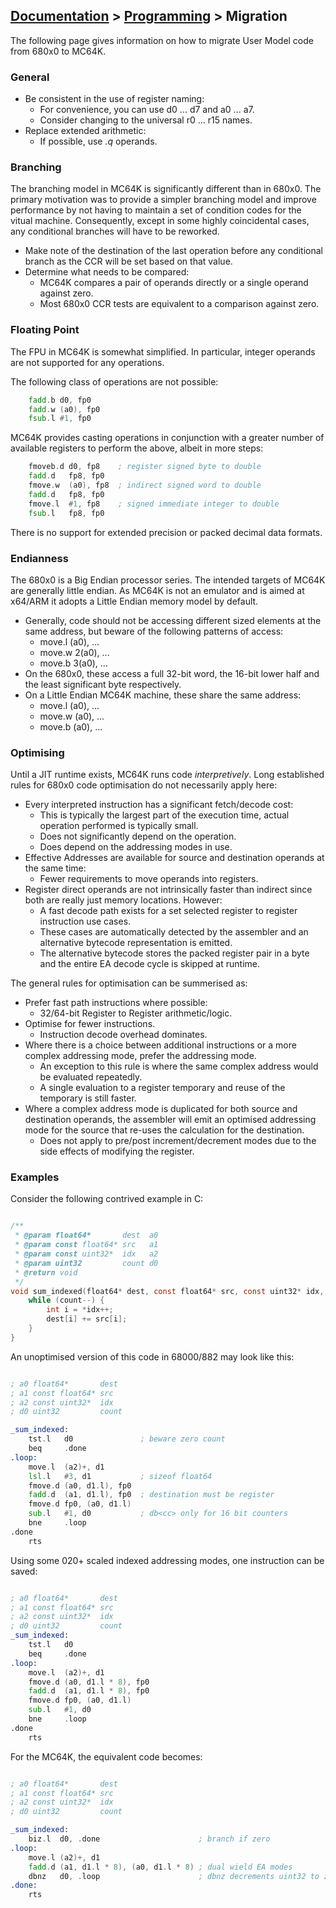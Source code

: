 ## [Documentation](../README.md) > [Programming](./README.md) > Migration

The following page gives information on how to migrate User Model code from 680x0 to MC64K.

### General

* Be consistent in the use of register naming:
    - For convenience, you can use d0 ... d7 and a0 ... a7.
    - Consider changing to the universal r0 ... r15 names.
* Replace extended arithmetic:
    - If possible, use _.q_ operands.

### Branching

The branching model in MC64K is significantly different than in 680x0. The primary motivation was to provide a simpler branching model and improve performance by not having to maintain a set of condition codes for the vitual machine. Consequently, except in some highly coincidental cases, any conditional branches will have to be reworked.

* Make note of the destination of the last operation before any conditional branch as the CCR will be set based on that value.
* Determine what needs to be compared:
   - MC64K compares a pair of operands directly or a single operand against zero.
   - Most 680x0 CCR tests are equivalent to a comparison against zero.

### Floating Point

The FPU in MC64K is somewhat simplified. In particular, integer operands are not supported for any operations.

The following class of operations are not possible:

```asm
    fadd.b d0, fp0
    fadd.w (a0), fp0
    fsub.l #1, fp0
```

MC64K provides casting operations in conjunction with a greater number of available registers to perform the above, albeit in more steps:

```asm
    fmoveb.d d0, fp8    ; register signed byte to double
    fadd.d   fp8, fp0
    fmove.w  (a0), fp8  ; indirect signed word to double
    fadd.d   fp8, fp0
    fmove.l  #1, fp8    ; signed immediate integer to double
    fsub.l   fp8, fp0
```

There is no support for extended precision or packed decimal data formats.

### Endianness

The 680x0 is a Big Endian processor series. The intended targets of MC64K are generally little endian. As MC64K is not an emulator and is aimed at x64/ARM it adopts a Little Endian memory model by default.

* Generally, code should not be accessing different sized elements at the same address, but beware of the following patterns of access:
    - move.l (a0), ...
    - move.w 2(a0), ...
    - move.b 3(a0), ...
* On the 680x0, these access a full 32-bit word, the 16-bit lower half and the least significant byte respectively.
* On a Little Endian MC64K machine, these share the same address:
    - move.l (a0), ...
    - move.w (a0), ...
    - move.b (a0), ...

### Optimising

Until a JIT runtime exists, MC64K runs code _interpretively_. Long established rules for 680x0 code optimisation do not necessarily apply here:

* Every interpreted instruction has a significant fetch/decode cost:
    - This is typically the largest part of the execution time, actual operation performed is typically small.
    - Does not significantly depend on the operation.
    - Does depend on the addressing modes in use.
* Effective Addresses are available for source and destination operands at the same time:
    - Fewer requirements to move operands into registers.
* Register direct operands are not intrinsically faster than indirect since both are really just memory locations. However:
    - A fast decode path exists for a set selected register to register instruction use cases.
    - These cases are automatically detected by the assembler and an alternative bytecode representation is emitted.
    - The alternative bytecode stores the packed register pair in a byte and the entire EA decode cycle is skipped at runtime.

The general rules for optimisation can be summerised as:
* Prefer fast path instructions where possible:
    - 32/64-bit Register to Register arithmetic/logic.
* Optimise for fewer instructions.
    - Instruction decode overhead dominates.
* Where there is a choice between additional instructions or a more complex addressing mode, prefer the addressing mode.
    - An exception to this rule is where the same complex address would be evaluated repeatedly.
    - A single evaluation to a register temporary and reuse of the temporary is still faster.
* Where a complex address mode is duplicated for both source and destination operands, the assembler will emit an optimised addressing mode for the source that re-uses the calculation for the destination.
    - Does not apply to pre/post increment/decrement modes due to the side effects of modifying the register.

### Examples

Consider the following contrived example in C:

```c

/**
 * @param float64*       dest  a0
 * @param const float64* src   a1
 * @param const uint32*  idx   a2
 * @param uint32         count d0
 * @return void
 */
void sum_indexed(float64* dest, const float64* src, const uint32* idx, uint32 count) {
    while (count--) {
        int i = *idx++;
        dest[i] += src[i];
    }
}
```

An unoptimised version of this code in 68000/882 may look like this:

```asm

; a0 float64*       dest
; a1 const float64* src
; a2 const uint32*  idx
; d0 uint32         count

_sum_indexed:
    tst.l   d0               ; beware zero count
    beq     .done
.loop:
    move.l  (a2)+, d1
    lsl.l   #3, d1           ; sizeof float64
    fmove.d (a0, d1.l), fp0
    fadd.d  (a1, d1.l), fp0  ; destination must be register
    fmove.d fp0, (a0, d1.l)
    sub.l   #1, d0           ; db<cc> only for 16 bit counters
    bne     .loop
.done
    rts
```
Using some 020+ scaled indexed addressing modes, one instruction can be saved:

```asm

; a0 float64*       dest
; a1 const float64* src
; a2 const uint32*  idx
; d0 uint32         count
_sum_indexed:
    tst.l   d0
    beq     .done
.loop:
    move.l  (a2)+, d1
    fmove.d (a0, d1.l * 8), fp0
    fadd.d  (a1, d1.l * 8), fp0
    fmove.d fp0, (a0, d1.l)
    sub.l   #1, d0
    bne     .loop
.done
    rts
```

For the MC64K, the equivalent code becomes:

```asm

; a0 float64*       dest
; a1 const float64* src
; a2 const uint32*  idx
; d0 uint32         count

_sum_indexed:
    biz.l  d0, .done                      ; branch if zero
.loop:
    move.l (a2)+, d1
    fadd.d (a1, d1.l * 8), (a0, d1.l * 8) ; dual wield EA modes
    dbnz   d0, .loop                      ; dbnz decrements uint32 to zero
.done:
    rts
```
